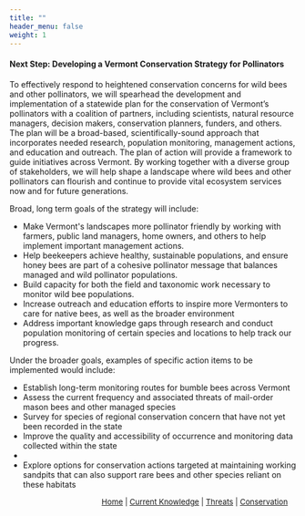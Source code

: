 ```yaml
---
title: ""
header_menu: false
weight: 1
---
```


<div class="lead">
<h4>
Next Step: Developing a Vermont Conservation Strategy for Pollinators
</h4>
</div>

To effectively respond to heightened conservation concerns for wild bees and other pollinators, we will spearhead the development and implementation of a statewide plan for the conservation of Vermont’s pollinators with a coalition of partners, including scientists, natural resource managers, decision makers, conservation planners, funders, and others. The plan will be a broad-based, scientifically-sound approach that incorporates needed research, population monitoring, management actions, and education and outreach. The plan of action will provide a framework to guide initiatives across Vermont. By working together with a diverse group of stakeholders, we will help shape a landscape where wild bees and other pollinators can flourish and continue to provide vital ecosystem services now and for future generations.
<br>

Broad, long term goals of the strategy will include: 

<ul>
<li>Make Vermont's landscapes more pollinator friendly by working with farmers, public land managers, home owners, and others to help implement important management actions.</li>
<li>Help beekeepers achieve healthy, sustainable populations, and ensure honey bees are part of a cohesive pollinator message that balances managed and wild pollinator populations.</li>
<li>Build capacity for both the field and taxonomic work necessary to monitor wild bee populations.</li>
<li>Increase outreach and education efforts to inspire more Vermonters to care for native bees, as well as the broader environment</li>
<li>Address important knowledge gaps through research and conduct population monitoring of certain species and locations to help track our progress.</li>
</ul>

Under the broader goals, examples of specific action items to be implemented would include:

<ul>
<li>Establish long-term monitoring routes for bumble bees across Vermont</li>
<li>Assess the current frequency and associated threats of mail-order mason bees and other managed species</li>
<li>Survey for species of regional conservation concern that have not yet been recorded in the state</li>
<li>Improve the quality and accessibility of occurrence and monitoring data collected within the state<li>
<li>Explore options for conservation actions targeted at maintaining working sandpits that can also support rare bees and other species reliant on these habitats</li>
</ul>

<p style="font-size: 10pt; text-align: right; margin-right: 3%"><a href="https://vtecostudies.github.io/SoBees_LandingPage/">Home</a> | <a href="https://vtecostudies.github.io/SoBees_Current_Knowledge/">Current Knowledge</a> | <a href="https://vtecostudies.github.io/SoBees_Threats/">Threats</a> | <a href="https://vtecostudies.github.io/SoBees_Conservation/">Conservation</a></p>